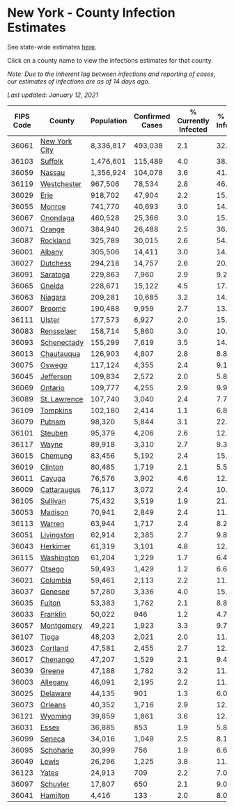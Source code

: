 # New York - County Infection Estimates

See state-wide estimates [here](/infections/us-ny).

Click on a county name to view the infections estimates for that county.

*Note: Due to the inherent lag between infections and reporting of cases, our estimates of infections are as of 14 days ago.*

*Last updated: January 12, 2021*

|   FIPS Code |                         County |   Population |   Confirmed Cases |   % Currently Infected |   % Total Infected |
|-------------|--------------------------------|--------------|-------------------|------------------------|--------------------|
|       36061 | [New York City](new-york-city) |    8,336,817 |           493,038 |                    2.1 |               32.8 |
|       36103 |             [Suffolk](suffolk) |    1,476,601 |           115,489 |                    4.0 |               38.6 |
|       36059 |               [Nassau](nassau) |    1,356,924 |           104,078 |                    3.6 |               41.6 |
|       36119 |     [Westchester](westchester) |      967,506 |            78,534 |                    2.8 |               46.6 |
|       36029 |                   [Erie](erie) |      918,702 |            47,904 |                    2.2 |               15.7 |
|       36055 |               [Monroe](monroe) |      741,770 |            40,693 |                    3.0 |               14.8 |
|       36067 |           [Onondaga](onondaga) |      460,528 |            25,366 |                    3.0 |               15.0 |
|       36071 |               [Orange](orange) |      384,940 |            26,488 |                    2.5 |               36.0 |
|       36087 |           [Rockland](rockland) |      325,789 |            30,015 |                    2.6 |               54.1 |
|       36001 |               [Albany](albany) |      305,506 |            14,411 |                    3.0 |               14.3 |
|       36027 |           [Dutchess](dutchess) |      294,218 |            14,757 |                    2.6 |               20.7 |
|       36091 |           [Saratoga](saratoga) |      229,863 |             7,960 |                    2.9 |                9.2 |
|       36065 |               [Oneida](oneida) |      228,671 |            15,122 |                    4.5 |               17.5 |
|       36063 |             [Niagara](niagara) |      209,281 |            10,685 |                    3.2 |               14.0 |
|       36007 |               [Broome](broome) |      190,488 |             9,959 |                    2.7 |               13.5 |
|       36111 |               [Ulster](ulster) |      177,573 |             6,927 |                    2.0 |               15.3 |
|       36083 |       [Rensselaer](rensselaer) |      158,714 |             5,860 |                    3.0 |               10.1 |
|       36093 |     [Schenectady](schenectady) |      155,299 |             7,619 |                    3.5 |               14.0 |
|       36013 |       [Chautauqua](chautauqua) |      126,903 |             4,807 |                    2.8 |                8.8 |
|       36075 |               [Oswego](oswego) |      117,124 |             4,355 |                    2.4 |                9.1 |
|       36045 |         [Jefferson](jefferson) |      109,834 |             2,572 |                    2.0 |                5.8 |
|       36069 |             [Ontario](ontario) |      109,777 |             4,255 |                    2.9 |                9.9 |
|       36089 |   [St. Lawrence](st.-lawrence) |      107,740 |             3,040 |                    2.4 |                7.7 |
|       36109 |           [Tompkins](tompkins) |      102,180 |             2,414 |                    1.1 |                6.8 |
|       36079 |               [Putnam](putnam) |       98,320 |             5,844 |                    3.1 |               22.5 |
|       36101 |             [Steuben](steuben) |       95,379 |             4,206 |                    2.6 |               12.2 |
|       36117 |                 [Wayne](wayne) |       89,918 |             3,310 |                    2.7 |                9.3 |
|       36015 |             [Chemung](chemung) |       83,456 |             5,192 |                    2.4 |               15.7 |
|       36019 |             [Clinton](clinton) |       80,485 |             1,719 |                    2.1 |                5.5 |
|       36011 |               [Cayuga](cayuga) |       76,576 |             3,902 |                    4.6 |               12.5 |
|       36009 |     [Cattaraugus](cattaraugus) |       76,117 |             3,072 |                    2.4 |               10.0 |
|       36105 |           [Sullivan](sullivan) |       75,432 |             3,519 |                    1.9 |               21.1 |
|       36053 |             [Madison](madison) |       70,941 |             2,849 |                    2.4 |               11.7 |
|       36113 |               [Warren](warren) |       63,944 |             1,717 |                    2.4 |                8.2 |
|       36051 |       [Livingston](livingston) |       62,914 |             2,385 |                    2.7 |                9.8 |
|       36043 |           [Herkimer](herkimer) |       61,319 |             3,101 |                    4.8 |               12.5 |
|       36115 |       [Washington](washington) |       61,204 |             1,229 |                    1.7 |                6.4 |
|       36077 |               [Otsego](otsego) |       59,493 |             1,429 |                    1.2 |                6.6 |
|       36021 |           [Columbia](columbia) |       59,461 |             2,113 |                    2.2 |               11.4 |
|       36037 |             [Genesee](genesee) |       57,280 |             3,336 |                    4.0 |               15.9 |
|       36035 |               [Fulton](fulton) |       53,383 |             1,762 |                    2.1 |                8.8 |
|       36033 |           [Franklin](franklin) |       50,022 |               946 |                    1.2 |                4.7 |
|       36057 |       [Montgomery](montgomery) |       49,221 |             1,923 |                    3.3 |                9.7 |
|       36107 |                 [Tioga](tioga) |       48,203 |             2,021 |                    2.0 |               11.1 |
|       36023 |           [Cortland](cortland) |       47,581 |             2,455 |                    2.7 |               12.6 |
|       36017 |           [Chenango](chenango) |       47,207 |             1,529 |                    2.1 |                9.4 |
|       36039 |               [Greene](greene) |       47,188 |             1,782 |                    3.2 |               11.3 |
|       36003 |           [Allegany](allegany) |       46,091 |             2,195 |                    2.2 |               11.6 |
|       36025 |           [Delaware](delaware) |       44,135 |               901 |                    1.3 |                6.0 |
|       36073 |             [Orleans](orleans) |       40,352 |             1,716 |                    2.9 |               12.0 |
|       36121 |             [Wyoming](wyoming) |       39,859 |             1,861 |                    3.6 |               12.1 |
|       36031 |                 [Essex](essex) |       36,885 |               853 |                    1.9 |                5.8 |
|       36099 |               [Seneca](seneca) |       34,016 |             1,049 |                    2.5 |                8.1 |
|       36095 |         [Schoharie](schoharie) |       30,999 |               756 |                    1.9 |                6.6 |
|       36049 |                 [Lewis](lewis) |       26,296 |             1,225 |                    3.8 |               11.1 |
|       36123 |                 [Yates](yates) |       24,913 |               709 |                    2.2 |                7.0 |
|       36097 |           [Schuyler](schuyler) |       17,807 |               650 |                    2.1 |                9.0 |
|       36041 |           [Hamilton](hamilton) |        4,416 |               133 |                    2.0 |                8.0 |